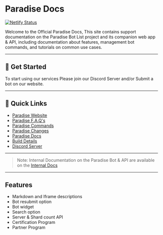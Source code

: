 # Paradise Docs

[![Netlify Status](https://api.netlify.com/api/v1/badges/8fe9dd5e-41c7-4238-9e21-3728917e98ed/deploy-status)](https://app.netlify.com/sites/paradisedocs/deploys)

Welcome to the Official Paradise Docs, This site contains support documentation on the Paradise Bot List project and its companion web app & API, including documentation about features, management bot commands, and tutorials on common use cases.

---

## 🚀 Get Started
To start using our services Please join our Discord Server and/or Submit a bot on our website.

---

## 🔗 Quick Links

- [Paradise Website](https://paradisebots.net)
- [Paradise F.A.Q's](https://paradisebots.net/faqs)
- [Paradise Commands](https://docs.paradisebots.net/commands)
- [Paradise Changes](https://docs.paradisebots.net//changelog/)
- [Paradise Docs](https://docs.paradisebots.net//internal)
- [Build Details](https://app.netlify.com/sites/paradisedocs/deploys)
- [Discord Server](https://paradisebots.net/join)

---

> Note: Internal Documentation on the Paradise Bot & API are available on the [Internal Docs](/internal)

---

## Features
 - Markdown and Iframe descriptions
 - Bot resubmit option
 - Bot widget
 - Search option
 - Server & Shard count API
- Certification Program
- Partner Program

